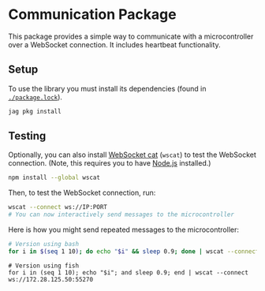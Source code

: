 # Communication Package

This package provides a simple way to communicate with a microcontroller over a WebSocket connection. It includes heartbeat functionality.

## Setup

To use the library you must install its dependencies (found in [`./package.lock`](./package.lock)).

```bash
jag pkg install
```

## Testing

Optionally, you can also install [WebSocket cat](https://github.com/websockets/wscat) (`wscat`) to test the WebSocket connection. (Note, this requires you to have [Node.js](https://nodejs.org/en/) installed.)

```bash
npm install --global wscat
```

Then, to test the WebSocket connection, run:

```bash
wscat --connect ws://IP:PORT
# You can now interactively send messages to the microcontroller
```

Here is how you might send repeated messages to the microcontroller:

```bash
# Version using bash
for i in $(seq 1 10); do echo "$i" && sleep 0.9; done | wscat --connect ws://172.28.125.50:55270
```

```fish
# Version using fish
for i in (seq 1 10); echo "$i"; and sleep 0.9; end | wscat --connect ws://172.28.125.50:55270
```
